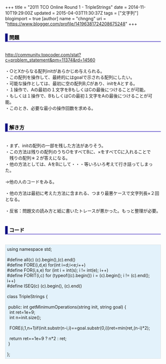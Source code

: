 +++
title = "2011 TCO Online Round 1 - TripleStrings"
date = 2014-11-10T19:29:00Z
updated = 2015-04-03T11:30:37Z
tags = ["文字列"]
blogimport = true 
[author]
	name = "chngng"
	uri = "https://www.blogger.com/profile/14196381724208675248"
+++

<div dir="ltr" style="text-align: left;" trbidi="on"><h3 style="border-bottom: 2px solid slateblue; border-left: 8px solid navy; color: black; padding: 0px 0px 1px 5px;">問題 </h3><br /><a href="http://community.topcoder.com/stat?c=problem_statement&amp;pm=11374&amp;rd=14560" target="_blank">http://community.topcoder.com/stat?c=problem_statement&amp;pm=11374&amp;rd=14560</a><br /><br />・○とXからなる配列initがあらかじめ与えられる。<br />・この配列を操作して、最終的にはgoalで示される配列にしたい。<br />・可能な操作としては、最初に空の配列B,Cがあり、initをAとする。<br />・１操作で、Aの最初の１文字をBもしくはCの最後につけることが可能。<br />・もしくは１操作で、BもしくはCの最初１文字をAの最後につけることが可能。<br />・このとき、必要な最小の操作回数を求める。<br /><br /><h3 style="border-bottom: 2px solid slateblue; border-left: 8px solid navy; color: black; padding: 0px 0px 1px 5px;">解き方 </h3><br />・まず、initの配列の一部を残した方法がありそう。<br />・この方法は残りの配列のうち○をすべてBに、×をすべてCに入れることで<br />　残りの配列＊２が答えになる。<br />・他の方法としては、AをBにして・・・等いろいろ考えて行き詰ってしまった。<br /><br />→他の人のコードをみる。<br /><br />・他の方法は最初に考えた方法に含まれる、つまり最悪ケースで文字列長×２回となる。<br /><br />・反省：問題文の読み方と紙に書いたトレースが悪かった。もっと整理が必要。<br /><br /><h3 style="border-bottom: 2px solid slateblue; border-left: 8px solid navy; color: black; padding: 0px 0px 1px 5px;">コード </h3><br /><div style="background-color: #e3f2fb; border: 1px dotted #CCCCCC; padding: 5px;">using namespace std;<br /><br />#define all(c) (c).begin(),(c).end()<br />#define FORE(i,d,e) for(int i=d;i&lt;e;i++)<br />#define FOR(i,s,e) for (int i = int(s); i != int(e); i++)<br />#define FORIT(i,c) for (typeof((c).begin()) i = (c).begin(); i != (c).end(); i++)<br />#define ISEQ(c) (c).begin(), (c).end()<br /><br />class TripleStrings {<br /><br /><span class="Apple-tab-span" style="white-space: pre;"> </span>public: int getMinimumOperations(string init, string goal) {<br /><span class="Apple-tab-span" style="white-space: pre;">  </span>int ret=1e+9;<br /><span class="Apple-tab-span" style="white-space: pre;">  </span>int n=init.size();<br /><br /><span class="Apple-tab-span" style="white-space: pre;">  </span>FORE(i,1,n+1)if(init.substr(n-i,i)==goal.substr(0,i))ret=min(ret,(n-i)*2);<br /><br /><span class="Apple-tab-span" style="white-space: pre;">  </span>return ret==1e+9 ? n*2 : ret;<br /><span class="Apple-tab-span" style="white-space: pre;"> </span>}<br /><br />};</div></div>
